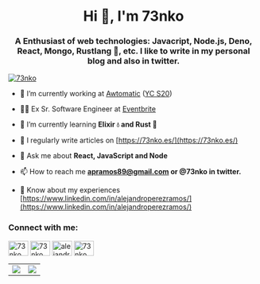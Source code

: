 <h1 align="center">Hi 👋, I'm 73nko</h1>
<h3 align="center">A Enthusiast of web technologies: Javacript, Node.js, Deno, React, Mongo, Rustlang 🦀, etc. I like to write in my personal blog and also in twitter.</h3>

<p align="left"> <a href="https://twitter.com/73nko" target="blank"><img src="https://img.shields.io/twitter/follow/73nko?logo=twitter&style=for-the-badge" alt="73nko" /></a> </p>

- 🔭  I’m currently working at [Awtomatic](https://www.bundlepayments.com/) ([YC S20](https://www.ycombinator.com/companies/bundle))

- 👨‍💻  Ex Sr. Software Engineer at [Eventbrite](https://eventbrite.com)

- 🌱  I’m currently learning **Elixir 💧 and Rust 🦀**

- 📝  I regularly write articles on [https://73nko.es/](https://73nko.es/)

- 💬  Ask me about **React, JavaScript and Node**

- 📫  How to reach me **apramos89@gmail.com or @73nko in twitter.**

- 📄  Know about my experiences [https://www.linkedin.com/in/alejandroperezramos/](https://www.linkedin.com/in/alejandroperezramos/)

<h3 align="left">Connect with me:</h3>
<p align="left">
<a href="https://codepen.io/73nko" target="blank"><img align="center" src="https://cdn.jsdelivr.net/npm/simple-icons@3.0.1/icons/codepen.svg" alt="73nko" height="30" width="40" /></a>
<a href="https://twitter.com/73nko" target="blank"><img align="center" src="https://cdn.jsdelivr.net/npm/simple-icons@3.0.1/icons/twitter.svg" alt="73nko" height="30" width="40" /></a>
<a href="https://linkedin.com/in/alejandroperezramos" target="blank"><img align="center" src="https://cdn.jsdelivr.net/npm/simple-icons@3.0.1/icons/linkedin.svg" alt="alejandroperezramos" height="30" width="40" /></a>
<a href="https://stackoverflow.com/users/73nko" target="blank"><img align="center" src="https://cdn.jsdelivr.net/npm/simple-icons@3.0.1/icons/stackoverflow.svg" alt="73nko" height="30" width="40" /></a>
</p>

<table>
  <tr>
    <td align="center" style="padding=0;width=50%;">
      <img align="center" style="padding=0;" src="https://github-readme-stats.vercel.app/api/?username=73nko&show_icons=true&theme=radical&title_color=4F8CC9&text_color=9f9f9f&bg_color=00000000&hide_border=true&icon_color=00000000&count_private=true" />
    </td>
    <td align="center" style="padding=0;width=50%;">
      <img align="center" style="padding=0;" src="https://github-readme-stats.quantumlytangled.vercel.app/api/top-langs/?username=73nko&layout=compact&show_icons=true&theme=radical&title_color=4F8CC9&text_color=9f9f9f&bg_color=00000000&hide_border=true&icon_color=00000000&count_private=true" />
    </td>
  </tr>
</table>
